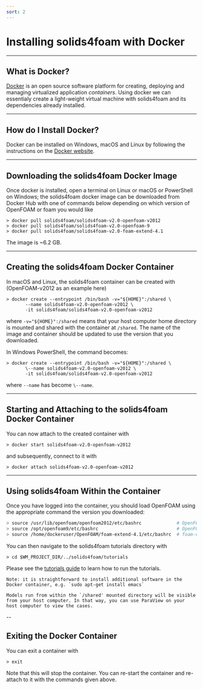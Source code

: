 ```yaml
---
sort: 2
---
```


# Installing solids4foam with Docker

---

## What is Docker?

[Docker](https://www.docker.com) is an open source software platform for
creating, deploying and managing virtualized application _containers_. Using
docker we can essentialy create a light-weight virtual machine with solids4foam
and its dependencies already installed.

---

## How do I Install Docker?

Docker can be installed on Windows, macOS and Linux by following the
instructions on the [Docker website](https://docs.docker.com/get-docker/).

---

## Downloading the solids4foam Docker Image

Once docker is installed, open a terminal on Linux or macOS or PowerShell on
Windows; the solids4foam docker image can be downloaded from Docker Hub with one
of commands below depending on which version of OpenFOAM or foam you would like

```
> docker pull solids4foam/solids4foam-v2.0-openfoam-v2012
> docker pull solids4foam/solids4foam-v2.0-openfoam-9
> docker pull solids4foam/solids4foam-v2.0-foam-extend-4.1
```

The image is ~6.2 GB.

---

## Creating the solids4foam Docker Container

In macOS and Linux, the solids4foam container can be created with
(OpenFOAM-v2012 as an example here)

```
> docker create --entrypoint /bin/bash -v="${HOME}":/shared \
       --name solids4foam-v2.0-openfoam-v2012 \
       -it solids4foam/solids4foam-v2.0-openfoam-v2012
```

where `-v="${HOME}":/shared` means that your host computer home directory is
mounted and shared with the container at `/shared`. The name of the image and
container should be updated to use the version that you downloaded.

In Windows PowerShell, the command becomes:

```
> docker create --entrypoint /bin/bash -v="${HOME}":/shared \
       \--name solids4foam-v2.0-openfoam-v2012 \
       -it solids4foam/solids4foam-v2.0-openfoam-v2012
```

where `--name` has become `\--name`.

---

## Starting and Attaching to the solids4foam Docker Container

You can now attach to the created container with

```
> docker start solids4foam-v2.0-openfoam-v2012
```

and subsequently, connect to it with

```
> docker attach solids4foam-v2.0-openfoam-v2012
```

---

## Using solids4foam Within the Container

Once you have logged into the container, you should load OpenFOAM using the
appropriate command the version you downloaded:

```bash
> source /usr/lib/openfoam/openfoam2012/etc/bashrc             # OpenFOAM-v2012
> source /opt/openfoam9/etc/bashrc                             # OpenFOAM-9
> source /home/dockeruser/OpenFOAM/foam-extend-4.1/etc/bashrc  # foam-extend-4.1
```

You can then navigate to the solids4foam tutorials directory with

```
> cd $WM_PROJECT_DIR/../solids4foam/tutorials
```

Please see the [tutorials guide](../tutorials/README.md) to learn how to run the
tutorials.

```tip
Note: it is straightforward to install additional software in the Docker container, e.g. `sudo apt-get install emacs`
```

```tip
Models run from within the `/shared' mounted directory will be visible from your host computer. In that way, you can use ParaView on your host computer to view the cases.
```

--

## Exiting the Docker Container

You can exit a container with

```
> exit
```

Note that this will stop the container. You can re-start the container and
re-attach to it with the commands given above.
